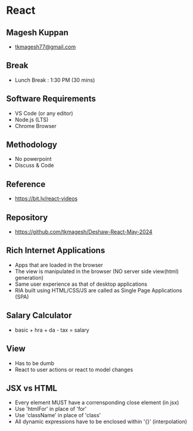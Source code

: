 # React

## Magesh Kuppan
- tkmagesh77@gmail.com

## Break
- Lunch Break : 1:30 PM (30 mins)

## Software Requirements
- VS Code (or any editor)
- Node.js (LTS)
- Chrome Browser

## Methodology
- No powerpoint
- Discuss & Code

## Reference
- https://bit.ly/react-videos

## Repository
- https://github.com/tkmagesh/Deshaw-React-May-2024

## Rich Internet Applications
- Apps that are loaded in the browser
- The view is manipulated in the browser (NO server side view(html) generation)
- Same user experience as that of desktop applications
- RIA built using HTML/CSS/JS are called as Single Page Applications (SPA)

## Salary Calculator
- basic + hra + da - tax = salary

## View
- Has to be dumb
- React to user actions or react to model changes

## JSX vs HTML
- Every element MUST have a corrensponding close element (in jsx)
- Use 'htmlFor' in place of 'for'
- Use 'className' in place of 'class'
- All dynamic expressions have to be enclosed within '{}' (interpolation)